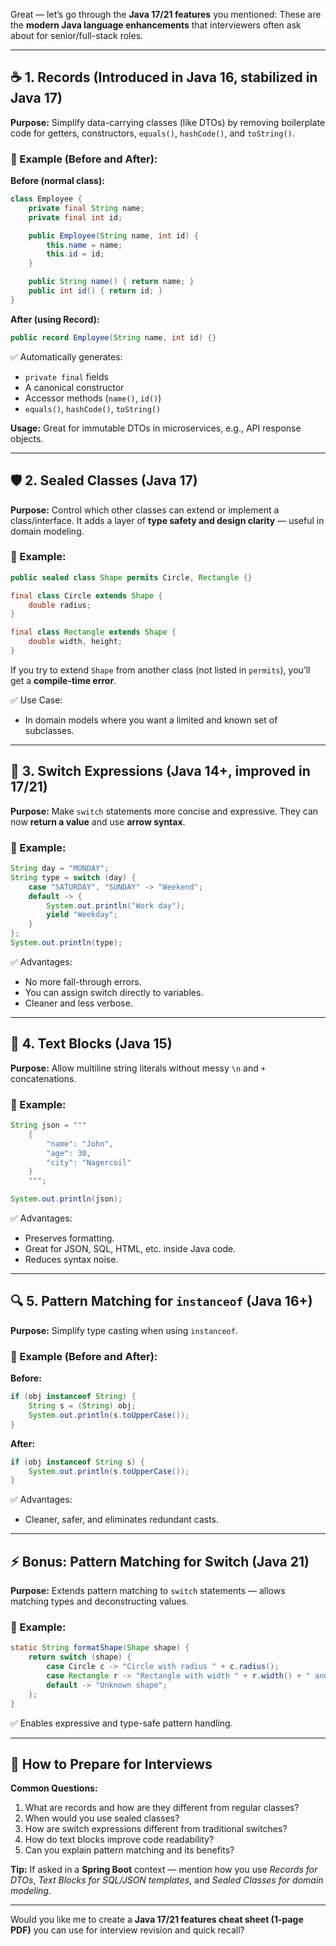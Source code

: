 Great — let’s go through the **Java 17/21 features** you mentioned:
These are the **modern Java language enhancements** that interviewers often ask about for senior/full-stack roles.

---

## ☕ **1. Records (Introduced in Java 16, stabilized in Java 17)**

**Purpose:** Simplify data-carrying classes (like DTOs) by removing boilerplate code for getters, constructors, `equals()`, `hashCode()`, and `toString()`.

### 🧩 Example (Before and After):

**Before (normal class):**

```java
class Employee {
    private final String name;
    private final int id;

    public Employee(String name, int id) {
        this.name = name;
        this.id = id;
    }

    public String name() { return name; }
    public int id() { return id; }
}
```

**After (using Record):**

```java
public record Employee(String name, int id) {}
```

✅ Automatically generates:

- `private final` fields
- A canonical constructor
- Accessor methods (`name()`, `id()`)
- `equals()`, `hashCode()`, `toString()`

**Usage:** Great for immutable DTOs in microservices, e.g., API response objects.

---

## 🛡️ **2. Sealed Classes (Java 17)**

**Purpose:** Control which other classes can extend or implement a class/interface.
It adds a layer of **type safety and design clarity** — useful in domain modeling.

### 🧩 Example:

```java
public sealed class Shape permits Circle, Rectangle {}

final class Circle extends Shape {
    double radius;
}

final class Rectangle extends Shape {
    double width, height;
}
```

If you try to extend `Shape` from another class (not listed in `permits`),
you’ll get a **compile-time error**.

✅ Use Case:

- In domain models where you want a limited and known set of subclasses.

---

## 🔀 **3. Switch Expressions (Java 14+, improved in 17/21)**

**Purpose:** Make `switch` statements more concise and expressive.
They can now **return a value** and use **arrow syntax**.

### 🧩 Example:

```java
String day = "MONDAY";
String type = switch (day) {
    case "SATURDAY", "SUNDAY" -> "Weekend";
    default -> {
        System.out.println("Work day");
        yield "Weekday";
    }
};
System.out.println(type);
```

✅ Advantages:

- No more fall-through errors.
- You can assign switch directly to variables.
- Cleaner and less verbose.

---

## 🧱 **4. Text Blocks (Java 15)**

**Purpose:** Allow multiline string literals without messy `\n` and `+` concatenations.

### 🧩 Example:

```java
String json = """
    {
        "name": "John",
        "age": 30,
        "city": "Nagercoil"
    }
    """;

System.out.println(json);
```

✅ Advantages:

- Preserves formatting.
- Great for JSON, SQL, HTML, etc. inside Java code.
- Reduces syntax noise.

---

## 🔍 **5. Pattern Matching for `instanceof` (Java 16+)**

**Purpose:** Simplify type casting when using `instanceof`.

### 🧩 Example (Before and After):

**Before:**

```java
if (obj instanceof String) {
    String s = (String) obj;
    System.out.println(s.toUpperCase());
}
```

**After:**

```java
if (obj instanceof String s) {
    System.out.println(s.toUpperCase());
}
```

✅ Advantages:

- Cleaner, safer, and eliminates redundant casts.

---

## ⚡ **Bonus: Pattern Matching for Switch (Java 21)**

**Purpose:** Extends pattern matching to `switch` statements — allows matching types and deconstructing values.

### 🧩 Example:

```java
static String formatShape(Shape shape) {
    return switch (shape) {
        case Circle c -> "Circle with radius " + c.radius();
        case Rectangle r -> "Rectangle with width " + r.width() + " and height " + r.height();
        default -> "Unknown shape";
    };
}
```

✅ Enables expressive and type-safe pattern handling.

---

## 🧠 **How to Prepare for Interviews**

**Common Questions:**

1. What are records and how are they different from regular classes?
2. When would you use sealed classes?
3. How are switch expressions different from traditional switches?
4. How do text blocks improve code readability?
5. Can you explain pattern matching and its benefits?

**Tip:**
If asked in a **Spring Boot** context — mention how you use _Records for DTOs_, _Text Blocks for SQL/JSON templates_, and _Sealed Classes for domain modeling_.

---

Would you like me to create a **Java 17/21 features cheat sheet (1-page PDF)** you can use for interview revision and quick recall?
